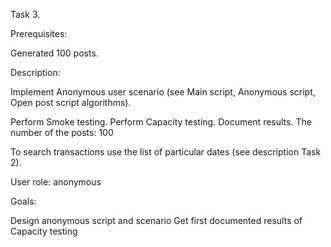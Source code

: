 Task 3.

Prerequisites:

Generated 100 posts.

Description:

Implement Anonymous user scenario (see Main script, Anonymous script, Open post script algorithms).

Perform Smoke testing.
Perform Capacity testing.
Document results.
The number of the posts: 100

To search transactions use the list of particular dates (see description Task 2).

User role: anonymous

Goals:

Design anonymous script and scenario
Get first documented results of Capacity testing